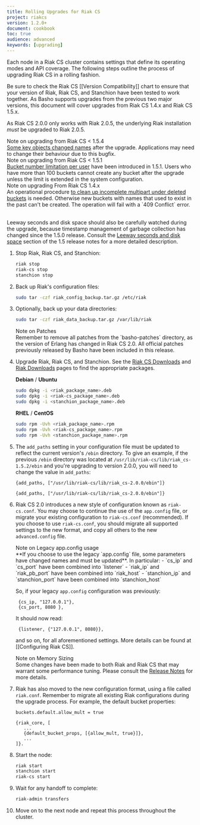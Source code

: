 ```yaml
---
title: Rolling Upgrades for Riak CS
project: riakcs
version: 1.2.0+
document: cookbook
toc: true
audience: advanced
keywords: [upgrading]
---
```


Each node in a Riak CS cluster contains settings that define its
operating modes and API coverage. The following steps outline the
process of upgrading Riak CS in a rolling fashion.

Be sure to check the Riak CS [[Version Compatibility]] chart to ensure
that your version of Riak, Riak CS, and Stanchion have been tested to
work together.  As Basho supports upgrades from the previous two major
versions, this document will cover upgrades from Riak CS 1.4.x and Riak CS
1.5.x.

As Riak CS 2.0.0 only works with Riak 2.0.5, the underlying Riak installation
*must* be upgraded to Riak 2.0.5.

<div class="note"><div class="title">Note on upgrading from Riak CS < 1.5.4</div>
<a href="https://github.com/basho/riak_cs/blob/release/1.5/RELEASE-NOTES.md#notes-on-upgrading">
Some key objects changed names</a> after the upgrade. Applications may need to
change their behaviour due to this bugfix.</div>

<div class="note"><div class="title">Note on upgrading from Riak CS < 1.5.1</div>
<a href="https://github.com/basho/riak_cs/blob/release/1.5/RELEASE-NOTES.md#notes-on-upgrading-1">
Bucket number limitation per user</a> have been introduced in 1.5.1. Users who
have more than 100 buckets cannot create any bucket after the upgrade unless
the limit is extended in the system configuration.</div>

<div class="note"><div class="title">Note on upgrading From Riak CS 1.4.x</div>
An operational procedure
<a href="https://github.com/basho/riak_cs/blob/release/1.5/RELEASE-NOTES.md#incomplete-multipart-uploads">
to clean up incomplete multipart under deleted buckets</a> is needed. Otherwise
new buckets with names that used to exist in the past can't be created. The
operation will fail with a `409 Conflict` error.<br/><br/>

Leeway seconds and disk space should also be carefully watched during the
upgrade, because timestamp management of garbage collection has changed since
the 1.5.0 release. Consult the
 <a href="https://github.com/basho/riak_cs/blob/release/1.5/RELEASE-NOTES.md#leeway-seconds-and-disk-space">
Leeway seconds and disk space</a> section of the 1.5 release notes
for a more detailed description.</div>

1. Stop Riak, Riak CS, and Stanchion:

    ```bash
    riak stop
    riak-cs stop
    stanchion stop
    ```

2. Back up Riak's configuration files:

    ```bash
    sudo tar -czf riak_config_backup.tar.gz /etc/riak
    ```

3. Optionally, back up your data directories:

    ```bash
    sudo tar -czf riak_data_backup.tar.gz /var/lib/riak
    ```

    <div class="note"><div class="title">Note on Patches</div>
    Remember to remove all patches from the `basho-patches` directory, as the
    version of Erlang has changed in Riak CS 2.0.  All official patches
    previously released by Basho have been included in this release.
    </div>

4. Upgrade Riak, Riak CS, and Stanchion. See the <a
    href="http://docs.basho.com/riakcs/latest/riakcs-downloads">Riak
    CS Downloads</a> and <a
    href="http://docs.basho.com/riak/latest/downloads">Riak Downloads</a>
    pages to find the appropriate packages.

    **Debian** / **Ubuntu**

    ```bash
    sudo dpkg -i <riak_package_name>.deb
    sudo dpkg -i <riak-cs_package_name>.deb
    sudo dpkg -i <stanchion_package_name>.deb
    ```

    **RHEL** / **CentOS**

    ```bash
    sudo rpm -Uvh <riak_package_name>.rpm
    sudo rpm -Uvh <riak-cs_package_name>.rpm
    sudo rpm -Uvh <stanchion_package_name>.rpm
    ```

5. The `add_paths` setting in your configuration file must be updated to reflect
    the current version's `/ebin` directory.  To give an example, if the
    previous `/ebin` directory was located at
    `/usr/lib/riak-cs/lib/riak_cs-1.5.2/ebin` and you're upgrading to version
    2.0.0, you will need to change the value in `add_paths`:

    ```advancedconfig
    {add_paths, ["/usr/lib/riak-cs/lib/riak_cs-2.0.0/ebin"]}
    ```

    ```appconfig
    {add_paths, ["/usr/lib/riak-cs/lib/riak_cs-2.0.0/ebin"]}
    ```


6. Riak CS 2.0 introduces a new style of configuration known as `riak-cs.conf`.
    You may choose to continue the use of the `app.config` file, or migrate your
    existing configuration to `riak-cs.conf` (recommended).  If you choose to
    use `riak-cs.conf`, you should migrate all supported settings to the new
    format, and copy all others to the new `advanced.config` file.  

    <div class="note"><div class="title">Note on Legacy app.config usage</div>
    **If you choose to use the legacy `app.config` file, some parameters have 
    changed names and must be updated**.  In particular:
    - `cs_ip` and `cs_port` have been combined into `listener`
    - `riak_ip` and `riak_pb_port` have been combined into `riak_host`
    - `stanchion_ip` and `stanchion_port` have been combined into `stanchion_host`

    So, if your legacy `app.config` configuration was previously: 

        {cs_ip, "127.0.0.1"},
        {cs_port, 8080 },

    It should now read:

        {listener, {"127.0.0.1", 8080}},

    and so on, for all aforementioned settings.  More details can be found 
    at [[Configuring Riak CS]]. </div>

    <div class="note"><div class="title">Note on Memory Sizing</div>
    Some changes have been made to both Riak and Riak CS that may warrant
    some performance tuning. Please consult the
    <a href="https://github.com/basho/riak_cs/blob/develop/RELEASE-NOTES.md#redesign-of-memory-sizing">
    Release Notes</a> for more details.
    </div>

7. Riak has also moved to the new configuration format, using a file called
   `riak.conf`. Remember to migrate all existing Riak configurations during
   the upgrade process. For example, the default bucket properties:

    ```riakconf
    buckets.default.allow_mult = true
    ```

    ```appconfig
    {riak_core, [
       ...
       {default_bucket_props, [{allow_mult, true}]},
       ...
    ]}.
    ```

8. Start the node:

    ```bash
    riak start
    stanchion start
    riak-cs start
    ```

9. Wait for any handoff to complete:

    ```bash
    riak-admin transfers
    ```

10. Move on to the next node and repeat this process throughout the
    cluster.
